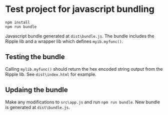 # Test project for javascript bundling

```
npm install
npm run bundle
```

Javascript bundle generated at `dist\bundle.js`. The bundle includes the Ripple lib and a wrapper lib which defines `myib.myfunc()`.

## Testing the bundle
Calling `mylib.myfunc()` should return the hex encoded string output from the Ripple lib. See `dist\index.html` for example.

## Updaing the bundle
Make any modifications to `src\app.js` and run `npm run bundle`. New bundle is generated at `dist\bundle.js`.
